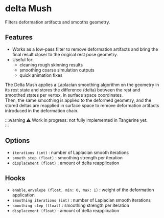 # delta Mush

Filters deformation artifacts and smooths geometry.


## Features

- Works as a low-pass filter to remove deformation artifacts and bring the final result closer to the original rest pose geometry.  
- Useful for:  
  - cleaning rough skinning results  
  - smoothing coarse simulation outputs  
  - quick animation fixes  

The Delta Mush applies a Laplacian smoothing algorithm on the geometry in its rest state and stores the difference (delta) between the rest and smoothed states per vertex, in surface space coordinates.  
Then, the same smoothing is applied to the deformed geometry, and the stored deltas are reapplied in surface space to remove deformation artifacts introduced in the deformation chain.  

:::warning
⚠️ Work in progress: not fully implemented in Tangerine yet.  
:::


## Options

- `iterations (int)` : number of Laplacian smooth iterations  
- `smooth_step (float)` : smoothing strength per iteration  
- `displacement (float)` : amount of delta reapplication


## Hooks

- `enable`, `envelope (float, min: 0, max: 1)` : weight of the deformation application  
- `smoothing iterations (int)` : number of Laplacian smooth iterations  
- `smoothing step (float)` : smoothing strength per iteration  
- `displacement (float)` : amount of delta reapplication
